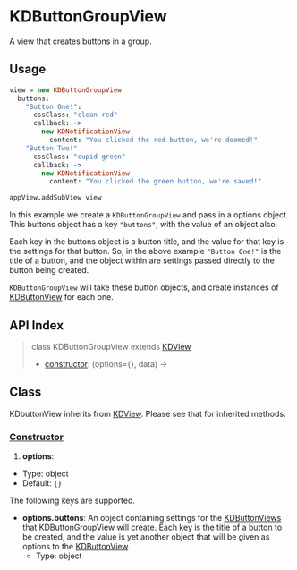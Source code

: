 
# KDButtonGroupView

A view that creates buttons in a group.

## Usage

```coffee
view = new KDButtonGroupView
  buttons:
    "Button One!":
      cssClass: "clean-red"
      callback: ->
        new KDNotificationView
          content: "You clicked the red button, we're doomed!"
    "Button Two!"
      cssClass: "cupid-green"
      callback: ->
        new KDNotificationView
          content: "You clicked the green button, we're saved!"

appView.addSubView view
```

In this example we create a `KDButtonGroupView` and pass in a options object.  
This buttons object has a key `"buttons"`, with the value of an object also.

Each key in the buttons object is a button title, and the value for that key is 
the settings for that button. So, in the above example `"Button One!"` is the 
title of a button, and the object within are settings passed directly to the 
button being created.

`KDButtonGroupView` will take these button objects, and create instances of 
[KDButtonView][kdbuttonview] for each one.

## API Index

> class KDButtonGroupView extends [KDView][kdview]
> - [constructor](#constructor): (options={}, data) ->

## Class

KDbuttonView inherits from [KDView][kdview]. Please see that for inherited 
methods.

### [Constructor](https://github.com/koding/kd/blob/master/src/components/buttons/buttongroupview.coffee#L3)

1. **options**:
  - Type: object
  - Default: `{}`

  The following keys are supported.

  - **options.buttons**: An object containing settings for the 
    [KDButtonViews][kdbuttonview] that KDButtonGroupView will create. Each key 
is the title of a button to be created, and the value is yet another object 
that will be given as options to the [KDButtonView][kdbuttonview].
    - Type: object




[kdview]: ./kdview.md
[kdbuttonview]: ./kdbuttonview.md
